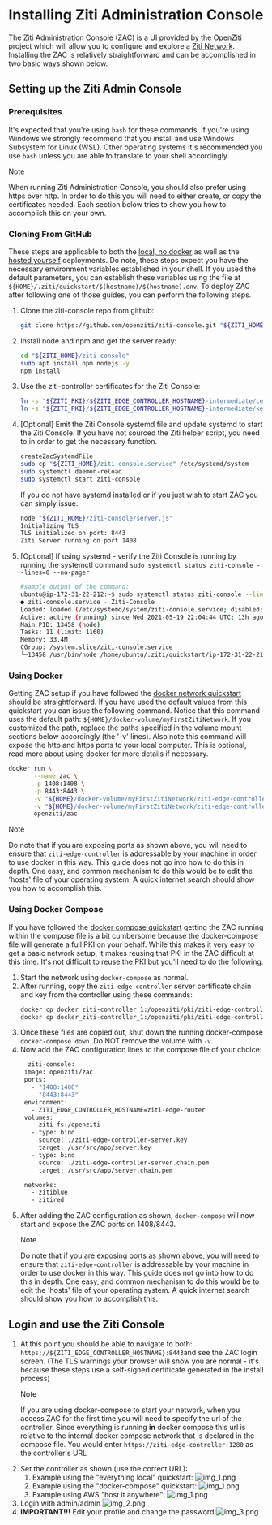 # Installing Ziti Administration Console

The Ziti Administration Console (ZAC) is a UI provided by the OpenZiti project which will allow you to configure and 
explore a [Ziti Network](xref:zitiOverview#overview-of-a-ziti-network). Installing the ZAC is relatively straightforward 
and can be accomplished in two basic ways shown below.

## Setting up the Ziti Admin Console

### Prerequisites

It's expected that you're using `bash` for these commands. If you're using Windows we strongly recommend that you install 
and use Windows Subsystem for Linux (WSL). Other operating systems it's recommended you use `bash` unless you are able to 
translate to your shell accordingly. 

> [!Note]
> When running Ziti Administration Console, you should also prefer using https over http. In order to do this you will need
> to either create, or copy the certificates needed. Each section below tries to show you how to accomplish this on your own.

### Cloning From GitHub

These steps are applicable to both the [local, no docker](~/ziti/quickstarts/network/local-no-docker.md) as well as the 
[hosted yourself](~/ziti/quickstarts/network/hosted.md) deployments. Do note, these steps expect you have the necessary 
environment variables established in your shell. If you used the default parameters, you can establish these variables 
using the file at `${HOME}/.ziti/quickstart/$(hostname)/$(hostname).env`. To deploy ZAC after following one of those guides,
you can perform the following steps.

1. Clone the ziti-console repo from github:

    ```bash
    git clone https://github.com/openziti/ziti-console.git "${ZITI_HOME}/ziti-console"
    ```
   
2. Install node and npm and get the server ready:

    ```bash
    cd "${ZITI_HOME}/ziti-console"
    sudo apt install npm nodejs -y
    npm install
    ````
   
3. Use the ziti-controller certificates for the Ziti Console:

    ```bash
    ln -s "${ZITI_PKI}/${ZITI_EDGE_CONTROLLER_HOSTNAME}-intermediate/certs/${ZITI_EDGE_CONTROLLER_HOSTNAME}-server.chain.pem" "${ZITI_HOME}/ziti-console/server.chain.pem"
    ln -s "${ZITI_PKI}/${ZITI_EDGE_CONTROLLER_HOSTNAME}-intermediate/keys/${ZITI_EDGE_CONTROLLER_HOSTNAME}-server.key" "${ZITI_HOME}/ziti-console/server.key"
    ```
   
4. [Optional] Emit the Ziti Console systemd file and update systemd to start the Ziti Console. If you have not sourced the 
   Ziti helper script, you need to in order to get the necessary function.

    ```bash
    createZacSystemdFile
    sudo cp "${ZITI_HOME}/ziti-console.service" /etc/systemd/system
    sudo systemctl daemon-reload
    sudo systemctl start ziti-console
    ```
   
   If you do not have systemd installed or if you just wish to start ZAC you can simply issue:

   ```bash
   node "${ZITI_HOME}/ziti-console/server.js"
   Initializing TLS
   TLS initialized on port: 8443
   Ziti Server running on port 1408
   ```

6. [Optional] If using systemd - verify the Ziti Console is running by running the systemctl command 
   `sudo systemctl status ziti-console --lines=0 --no-pager`

    ```bash
    #sample output of the command:
    ubuntu@ip-172-31-22-212:~$ sudo systemctl status ziti-console --lines=0 --no-pager
    ● ziti-console.service - Ziti-Console
    Loaded: loaded (/etc/systemd/system/ziti-console.service; disabled; vendor preset: enabled)
    Active: active (running) since Wed 2021-05-19 22:04:44 UTC; 13h ago
    Main PID: 13458 (node)
    Tasks: 11 (limit: 1160)
    Memory: 33.4M
    CGroup: /system.slice/ziti-console.service
    └─13458 /usr/bin/node /home/ubuntu/.ziti/quickstart/ip-172-31-22-212/ziti-console/server.js
    ```
### Using Docker

Getting ZAC setup if you have followed the [docker network quickstart](~/ziti/quickstarts/network/local-with-docker.md) 
should be straightforward. If you have used the default values from this quickstart you can issue the following command. 
Notice that this command uses the default path: `${HOME}/docker-volume/myFirstZitiNetwork`. If you customized the path, 
replace the paths specified in the volume mount sections below accordingly (the '-v' lines). Also note this command will 
expose the http and https ports to your local computer. This is optional, read more about using docker for more details 
if necessary.

 ```bash
 docker run \
        --name zac \
        -p 1408:1408 \
        -p 8443:8443 \
        -v "${HOME}/docker-volume/myFirstZitiNetwork/ziti-edge-controller-intermediate/keys/ziti-edge-controller-server.key":/usr/src/app/server.key \
        -v "${HOME}/docker-volume/myFirstZitiNetwork/ziti-edge-controller-intermediate/certs/ziti-edge-controller-server.chain.pem":/usr/src/app/server.chain.pem \
        openziti/zac
 ```

> [!Note]
> Do note that if you are exposing ports as shown above, you will need to ensure that `ziti-edge-controller` is 
> addressable by your machine in order to use docker in this way. This guide does not go into how to do this in depth. 
> One easy, and common mechanism to do this would be to edit the 'hosts' file of your operating system. A quick 
> internet search should show you how to accomplish this.

### Using Docker Compose

If you have followed the [docker compose quickstart](~/ziti/quickstarts/network/local-docker-compose.md) getting the ZAC 
running within the compose file is a bit cumbersome because the docker-compose file will generate a full PKI on your 
behalf. While this makes it very easy to get a basic network setup, it makes reusing that PKI in the ZAC difficult at 
this time.  It's not difficult to reuse the PKI but you'll need to do the following:

1. Start the network using `docker-compose` as normal.
2. After running, copy the `ziti-edge-controller` server certificate chain and key from the controller using these commands:
   ```bash
   docker cp docker_ziti-controller_1:/openziti/pki/ziti-edge-controller-intermediate/keys/ziti-edge-controller-server.key .
   docker cp docker_ziti-controller_1:/openziti/pki/ziti-edge-controller-intermediate/keys/ziti-edge-controller-server.chain.pem .
   ```
3. Once these files are copied out, shut down the running docker-compose `docker-compose down`. Do NOT remove the volume 
   with `-v`.
4. Now add the ZAC configuration lines to the compose file of your choice:
   ```bash
     ziti-console:
    image: openziti/zac
    ports:
      - "1408:1408"
      - "8443:8443"
    environment:
      - ZITI_EDGE_CONTROLLER_HOSTNAME=ziti-edge-router
    volumes:
      - ziti-fs:/openziti
      - type: bind
        source: ./ziti-edge-controller-server.key
        target: /usr/src/app/server.key
      - type: bind
        source: ./ziti-edge-controller-server.chain.pem
        target: /usr/src/app/server.chain.pem

    networks:
      - zitiblue
      - zitired
   ```
1. After adding the ZAC configuration as shown, `docker-compose` will now start and expose the ZAC ports on 1408/8443.
   > [!Note]
   > Do note that if you are exposing ports as shown above, you will need to ensure that `ziti-edge-controller` is
   > addressable by your machine in order to use docker in this way. This guide does not go into how to do this in depth.
   > One easy, and common mechanism to do this would be to edit the 'hosts' file of your operating system. A quick
   > internet search should show you how to accomplish this.
   > 

## Login and use the Ziti Console

1. At this point you should be able to navigate to both: `https://${ZITI_EDGE_CONTROLLER_HOSTNAME}:8443`and see the ZAC login
   screen. (The TLS warnings your browser will show you are normal - it's because these steps use a self-signed certificate
   generated in the install process)
   > [!NOTE]
   > If you are using docker-compose to start your network, when you access ZAC for the first time you will need to 
   > specify the url of the controller. Since everything is running **in** docker compose this url is relative to the 
   > internal docker compose network that is declared in the compose file. You would enter 
   > `https://ziti-edge-controller:1280` as the controller's URL
2. Set the controller as shown (use the correct URL):
   1. Example using the "everything local" quickstart:
      ![img_1.png](./zac_configure_local.png)
   1. Example using the "docker-compose" quickstart:
      ![img_1.png](./zac_configure_dc.png)   
   2. Example using AWS "host it anywhere":
      ![img_1.png](./zac_configure_hia.png)
3. Login with admin/admin
   ![img_2.png](./zac_login.png)
4. **IMPORTANT!!!** Edit your profile and change the password
   ![img_3.png](./zac_change_pwd.png)